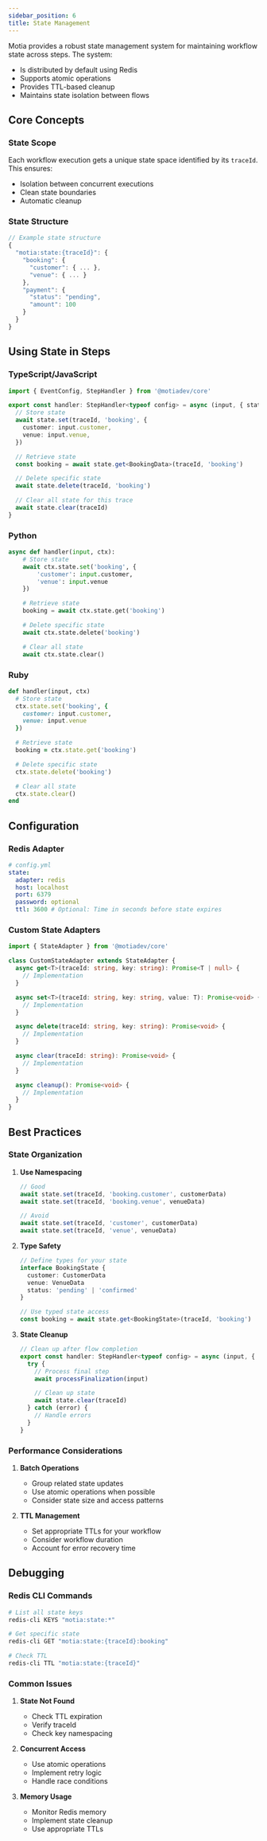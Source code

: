 ```yaml
---
sidebar_position: 6
title: State Management
---
```


Motia provides a robust state management system for maintaining workflow state across steps. The system:

- Is distributed by default using Redis
- Supports atomic operations
- Provides TTL-based cleanup
- Maintains state isolation between flows

## Core Concepts

### State Scope

Each workflow execution gets a unique state space identified by its `traceId`. This ensures:

- Isolation between concurrent executions
- Clean state boundaries
- Automatic cleanup

### State Structure

```typescript
// Example state structure
{
  "motia:state:{traceId}": {
    "booking": {
      "customer": { ... },
      "venue": { ... }
    },
    "payment": {
      "status": "pending",
      "amount": 100
    }
  }
}
```

## Using State in Steps

### TypeScript/JavaScript

```typescript
import { EventConfig, StepHandler } from '@motiadev/core'

export const handler: StepHandler<typeof config> = async (input, { state, traceId }) => {
  // Store state
  await state.set(traceId, 'booking', {
    customer: input.customer,
    venue: input.venue,
  })

  // Retrieve state
  const booking = await state.get<BookingData>(traceId, 'booking')

  // Delete specific state
  await state.delete(traceId, 'booking')

  // Clear all state for this trace
  await state.clear(traceId)
}
```

### Python

```python
async def handler(input, ctx):
    # Store state
    await ctx.state.set('booking', {
        'customer': input.customer,
        'venue': input.venue
    })

    # Retrieve state
    booking = await ctx.state.get('booking')

    # Delete specific state
    await ctx.state.delete('booking')

    # Clear all state
    await ctx.state.clear()
```

### Ruby

```ruby
def handler(input, ctx)
  # Store state
  ctx.state.set('booking', {
    customer: input.customer,
    venue: input.venue
  })

  # Retrieve state
  booking = ctx.state.get('booking')

  # Delete specific state
  ctx.state.delete('booking')

  # Clear all state
  ctx.state.clear()
end
```

## Configuration

### Redis Adapter

```yaml
# config.yml
state:
  adapter: redis
  host: localhost
  port: 6379
  password: optional
  ttl: 3600 # Optional: Time in seconds before state expires
```

### Custom State Adapters

```typescript
import { StateAdapter } from '@motiadev/core'

class CustomStateAdapter extends StateAdapter {
  async get<T>(traceId: string, key: string): Promise<T | null> {
    // Implementation
  }

  async set<T>(traceId: string, key: string, value: T): Promise<void> {
    // Implementation
  }

  async delete(traceId: string, key: string): Promise<void> {
    // Implementation
  }

  async clear(traceId: string): Promise<void> {
    // Implementation
  }

  async cleanup(): Promise<void> {
    // Implementation
  }
}
```

## Best Practices

### State Organization

1. **Use Namespacing**

   ```typescript
   // Good
   await state.set(traceId, 'booking.customer', customerData)
   await state.set(traceId, 'booking.venue', venueData)

   // Avoid
   await state.set(traceId, 'customer', customerData)
   await state.set(traceId, 'venue', venueData)
   ```

2. **Type Safety**

   ```typescript
   // Define types for your state
   interface BookingState {
     customer: CustomerData
     venue: VenueData
     status: 'pending' | 'confirmed'
   }

   // Use typed state access
   const booking = await state.get<BookingState>(traceId, 'booking')
   ```

3. **State Cleanup**

   ```typescript
   // Clean up after flow completion
   export const handler: StepHandler<typeof config> = async (input, { state, traceId }) => {
     try {
       // Process final step
       await processFinalization(input)

       // Clean up state
       await state.clear(traceId)
     } catch (error) {
       // Handle errors
     }
   }
   ```

### Performance Considerations

1. **Batch Operations**

   - Group related state updates
   - Use atomic operations when possible
   - Consider state size and access patterns

2. **TTL Management**
   - Set appropriate TTLs for your workflow
   - Consider workflow duration
   - Account for error recovery time

## Debugging

### Redis CLI Commands

```bash
# List all state keys
redis-cli KEYS "motia:state:*"

# Get specific state
redis-cli GET "motia:state:{traceId}:booking"

# Check TTL
redis-cli TTL "motia:state:{traceId}"
```

### Common Issues

1. **State Not Found**

   - Check TTL expiration
   - Verify traceId
   - Check key namespacing

2. **Concurrent Access**

   - Use atomic operations
   - Implement retry logic
   - Handle race conditions

3. **Memory Usage**
   - Monitor Redis memory
   - Implement state cleanup
   - Use appropriate TTLs
